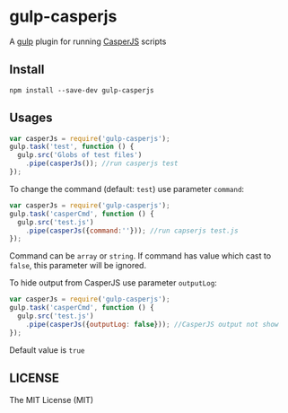 # gulp-casperjs

A [gulp](https://github.com/gulpjs/gulp) plugin for running [CasperJS](https://github.com/n1k0/casperjs) scripts

## Install

```
npm install --save-dev gulp-casperjs
```

## Usages

```js
var casperJs = require('gulp-casperjs');
gulp.task('test', function () {
  gulp.src('Globs of test files')
    .pipe(casperJs()); //run casperjs test
});
```
To change the command (default: `test`) use parameter `command`:
```js
var casperJs = require('gulp-casperjs');
gulp.task('casperCmd', function () {
  gulp.src('test.js')
    .pipe(casperJs({command:''})); //run capserjs test.js
});
```
Command can be `array` or `string`.
If command has value which cast to `false`, this parameter will be ignored.

To hide output from CasperJS use parameter `outputLog`:
```js
var casperJs = require('gulp-casperjs');
gulp.task('casperCmd', function () {
  gulp.src('test.js')
    .pipe(casperJs({outputLog: false})); //CasperJS output not show
});
```
Default value is `true`
## LICENSE

The MIT License (MIT)
